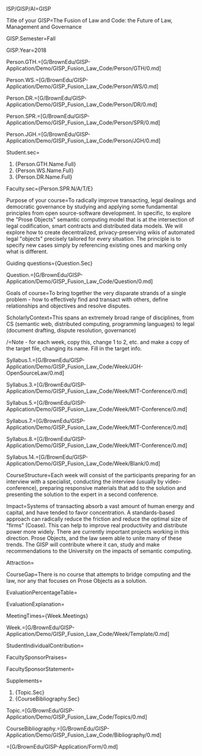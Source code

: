 ISP/GISP/AI=GISP

Title of your GISP=The Fusion of Law and Code: the Future of Law, Management and Governance

GISP.Semester=Fall

GISP.Year=2018

Person.GTH.=[G/BrownEdu/GISP-Application/Demo/GISP_Fusion_Law_Code/Person/GTH/0.md]

Person.WS.=[G/BrownEdu/GISP-Application/Demo/GISP_Fusion_Law_Code/Person/WS/0.md]

Person.DR.=[G/BrownEdu/GISP-Application/Demo/GISP_Fusion_Law_Code/Person/DR/0.md]

Person.SPR.=[G/BrownEdu/GISP-Application/Demo/GISP_Fusion_Law_Code/Person/SPR/0.md]

Person.JGH.=[G/BrownEdu/GISP-Application/Demo/GISP_Fusion_Law_Code/Person/JGH/0.md]

Student.sec=<ol><li>{Person.GTH.Name.Full} <li>{Person.WS.Name.Full} <li>{Person.DR.Name.Full}</ol>

Faculty.sec={Person.SPR.N/A/T/E}

Purpose of your course=To radically improve transacting, legal dealings and democratic governance by studying and applying some fundamental principles from open source-software development. In specific, to explore the "Prose Objects" semantic computing model that is at the intersection of legal codification, smart contracts and distributed data models. We will explore how to create decentralized, privacy-preserving wikis of automated legal "objects" precisely tailored for every situation. The principle is to specify new cases simply by referencing existing ones and marking only what is different.

Guiding questions={Question.Sec}

Question.=[G/BrownEdu/GISP-Application/Demo/GISP_Fusion_Law_Code/Question/0.md]

Goals of course=To bring together the very disparate strands of a single problem - how to effectively find and transact with others, define relationships and objectives and resolve disputes.

ScholarlyContext=This spans an extremely broad range of disciplines, from CS (semantic web, distributed computing, programming languages) to legal (document drafting, dispute resolution, governance)

/=Note - for each week, copy this, change 1 to 2, etc. and make a copy of the target file, changing its name.  Fill in the target info.

Syllabus.1.=[G/BrownEdu/GISP-Application/Demo/GISP_Fusion_Law_Code/Week/JGH-OpenSourceLaw/0.md]

Syllabus.3.=[G/BrownEdu/GISP-Application/Demo/GISP_Fusion_Law_Code/Week/MIT-Conference/0.md]

Syllabus.5.=[G/BrownEdu/GISP-Application/Demo/GISP_Fusion_Law_Code/Week/MIT-Conference/0.md]

Syllabus.7.=[G/BrownEdu/GISP-Application/Demo/GISP_Fusion_Law_Code/Week/MIT-Conference/0.md]

Syllabus.8.=[G/BrownEdu/GISP-Application/Demo/GISP_Fusion_Law_Code/Week/MIT-Conference/0.md]

Syllabus.14.=[G/BrownEdu/GISP-Application/Demo/GISP_Fusion_Law_Code/Week/Blank/0.md]

CourseStructure=Each week will consist of the participants preparing for an interview with a specialist, conducting the interview (usually by video-conference), preparing responsive materials that add to the solution and presenting the solution to the expert in a second
conference.

Impact=Systems of transacting absorb a vast amount of human energy and capital, and have tended to favor concentration.  A standards-based approach can radically reduce the friction and reduce the optimal size of "firms" (Coase).  This can help to improve real productivity and distribute power more widely.  There are currently important projects working in this direction.  Prose Objects, and the law seem able to unite many of these trends.  The GISP will contribute where it can, study and make recommendations to the University on the impacts of semantic computing.

Attraction=

CourseGap=There is no course that attempts to bridge computing and the law, nor any that focuses on Prose Objects as a solution.

EvaluationPercentageTable=

EvaluationExplanation=

MeetingTimes={Week.Meetings}

Week.=[G/BrownEdu/GISP-Application/Demo/GISP_Fusion_Law_Code/Week/Template/0.md]

StudentIndividualContribution=

FacultySponsorPraises=

FacultySponsorStatement=

Supplements=<ol><li>{Topic.Sec}<li>{CourseBibliography.Sec}</ol>

Topic.=[G/BrownEdu/GISP-Application/Demo/GISP_Fusion_Law_Code/Topics/0.md]

CourseBibliography.=[G/BrownEdu/GISP-Application/Demo/GISP_Fusion_Law_Code/Bibliography/0.md]

=[G/BrownEdu/GISP-Application/Form/0.md]
